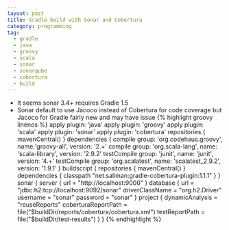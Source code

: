 ```yaml
---
layout: post
title: Gradle build with Sonar and Cobertura
category: programming
tag:
  - gradle
  - java
  - groovy
  - scala
  - sonar
  - sonarqube
  - cobertura
  - build
---
```


*  It seems sonar 3.4+ requires Gradle 1.5
* Sonar default to use Jacoco instead of Cobertura for code coverage but Jacoco for Gradle fairly new and may have issue
{% highlight groovy linenos %}
apply plugin: 'java'
apply plugin: 'groovy'
apply plugin: 'scala'
apply plugin: 'sonar'
apply plugin: 'cobertura'
repositories {
    mavenCentral()
}
dependencies {
  compile group: 'org.codehaus.groovy', name:'groovy-all', version: '2.+'
  compile group: 'org.scala-lang', name: 'scala-library', version: '2.9.2'
  testCompile group: 'junit', name: 'junit', version: '4.+'
  testCompile group: 'org.scalatest', name: 'scalatest_2.9.2', version: '1.9.1'
}
buildscript {
  repositories {
    mavenCentral()
  }
  dependencies {
    classpath "net.saliman:gradle-cobertura-plugin:1.1.1"
  }
}
sonar {
  server {
    url = "http://localhost:9000"
  }
  database {
    url = "jdbc:h2:tcp://localhost:9092/sonar"
    driverClassName = "org.h2.Driver"
    username = "sonar"
    password = "sonar"
  }
  project {
    dynamicAnalysis = "reuseReports"
    coberturaReportPath = file("$buildDir/reports/cobertura/cobertura.xml")
    testReportPath = file("$buildDir/test-results")
  }
}
{% endhighlight %}
